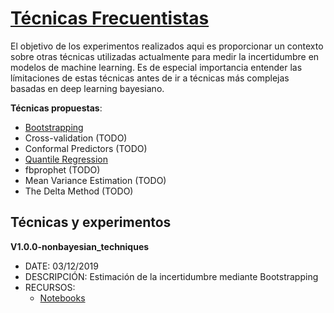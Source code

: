 # [Técnicas Frecuentistas](non_bayesian_techniques/)
El objetivo de los experimentos realizados aqui es proporcionar un contexto sobre otras técnicas utilizadas actualmente para medir la incertidumbre en modelos de machine learning. Es de especial importancia entender las límitaciones de estas técnicas antes de ir a técnicas más complejas basadas en deep learning bayesiano.

**Técnicas propuestas**:

* [Bootstrapping](experiments/boostrapping_confidence_intervals.ipynb)
* Cross-validation (TODO)
* Conformal Predictors (TODO)
* [Quantile Regression](quantile_regression/README.md)
* fbprophet  (TODO)
* Mean Variance Estimation  (TODO)
* The Delta Method  (TODO)

## Técnicas y experimentos

**V1.0.0-nonbayesian_techniques** 
* DATE: 03/12/2019
* DESCRIPCIÓN: Estimación de la incertidumbre mediante Bootstrapping
* RECURSOS:
  * [Notebooks](experiments/boostrapping_confidence_intervals.ipynb)